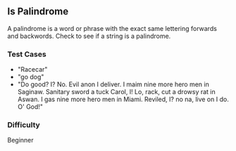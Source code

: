 ## Is Palindrome

A palindrome is a word or phrase with the exact same lettering forwards and backwords. Check to see if a string is a palindrome.

### Test Cases

- "Racecar"
- "go dog"
- "Do good? I? No. Evil anon I deliver. I maim nine more hero men in Saginaw. Sanitary sword a tuck Carol, I! Lo, rack, cut a drowsy rat in Aswan. I gas nine more hero men in Miami. Reviled, I? no na, live on I do. O' God!"

### Difficulty

Beginner
